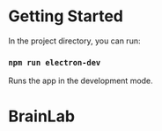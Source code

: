 # Getting Started

In the project directory, you can run:

### `npm run electron-dev`

Runs the app in the development mode.

# BrainLab

